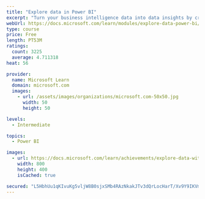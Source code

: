 ```yaml
---
title: "Explore data in Power BI"
excerpt: "Turn your business intelligence data into data insights by creating and configuring Power BI dashboards."
webUrl: https://docs.microsoft.com/learn/modules/explore-data-power-bi/
type: course
price: Free
length: PT53M
ratings:
  count: 3225
  average: 4.711318
heat: 56

provider:
  name: Microsoft Learn
  domain: microsoft.com
  images:
    - url: /assets/images/organizations/microsoft.com-50x50.jpg
      width: 50
      height: 50

levels:
  - Intermediate

topics:
  - Power BI

images:
  - url: https://docs.microsoft.com/learn/achievements/explore-data-with-power-bi-desktop-social.png
    width: 800
    height: 400
    isCached: true

secured: "L5HbhUu1qKIvuKg5vljW8B0sjxSMb4RAzNkakJTv3dQrLocHarT/Xv9Y9IKVmEe6X8w/vW/NJ4qeyM6joUGeb+MVxoo7aqTYh1n4ErEctxN1MFqaWfuPJZ4vSkOa/jjVtol7K4kW/RGdY95WPtcNf1fun738YoJPSDXqey3+lmCnVq1z0t4rY2habGsU7BFWZGoYT3t1hxp9fMc+BoBhR+4CklVMAcIeHICsj1i6s1onSEMk16iHCVA5VKzjpap+S+Qr9PvEy513xqMZ37Y3Q8flA1Mr7Md1ps+2FQdOjZz4uNes1a5qc8dNzsPJzcW2YHbl93kzILF9P1LXYltZWN1mVDAsbxQilOvrtVBBc5ltqVioKzWlmWxiCOpJgDSdLlWShuiMfWiHWjPJOgjSebv9k+5ZFmxvE1QMjPU88X0=;sKE/WnvQUaCK09aopz2dxA=="
---
```


